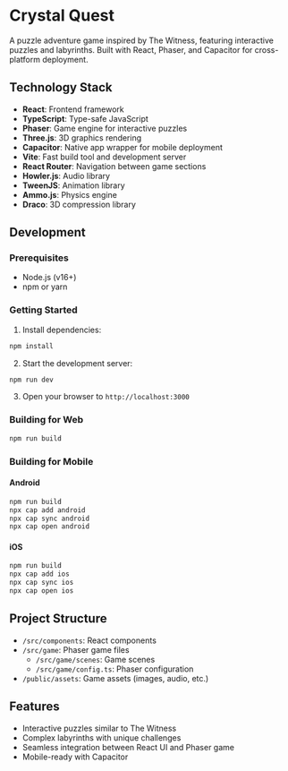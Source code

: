 # Crystal Quest

A puzzle adventure game inspired by The Witness, featuring interactive puzzles and labyrinths. Built with React, Phaser, and Capacitor for cross-platform deployment.

## Technology Stack

- **React**: Frontend framework
- **TypeScript**: Type-safe JavaScript
- **Phaser**: Game engine for interactive puzzles
- **Three.js**: 3D graphics rendering
- **Capacitor**: Native app wrapper for mobile deployment
- **Vite**: Fast build tool and development server
- **React Router**: Navigation between game sections
- **Howler.js**: Audio library
- **TweenJS**: Animation library
- **Ammo.js**: Physics engine
- **Draco**: 3D compression library

## Development

### Prerequisites

- Node.js (v16+)
- npm or yarn

### Getting Started

1. Install dependencies:

```bash
npm install
```

2. Start the development server:

```bash
npm run dev
```

3. Open your browser to `http://localhost:3000`

### Building for Web

```bash
npm run build
```

### Building for Mobile

#### Android

```bash
npm run build
npx cap add android
npx cap sync android
npx cap open android
```

#### iOS

```bash
npm run build
npx cap add ios
npx cap sync ios
npx cap open ios
```

## Project Structure

- `/src/components`: React components
- `/src/game`: Phaser game files
  - `/src/game/scenes`: Game scenes
  - `/src/game/config.ts`: Phaser configuration
- `/public/assets`: Game assets (images, audio, etc.)

## Features

- Interactive puzzles similar to The Witness
- Complex labyrinths with unique challenges
- Seamless integration between React UI and Phaser game
- Mobile-ready with Capacitor
